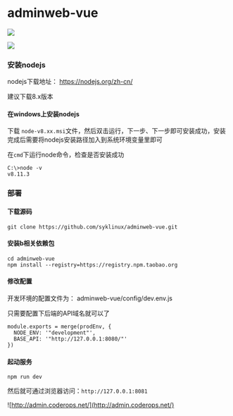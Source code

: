 # adminweb-vue

![](http://api.coderops.net/media/image/active/20180830index.png)

![](http://api.coderops.net/media/image/active/20180830login.png)


### 安装nodejs

nodejs下载地址： https://nodejs.org/zh-cn/

建议下载8.x版本

#### 在windows上安装nodejs

下载  `node-v8.xx.msi`文件，然后双击运行，下一步、下一步即可安装成功，安装完成后需要将nodejs安装路径加入到系统环境变量里即可

在`cmd`下运行node命令，检查是否安装成功

```
C:\>node -v
v8.11.3
```



### 部署

#### 下载源码

```
git clone https://github.com/syklinux/adminweb-vue.git
```



#### 安装b相关依赖包

```
cd adminweb-vue
npm install --registry=https://registry.npm.taobao.org
```

#### 修改配置

开发环境的配置文件为： adminweb-vue/config/dev.env.js

只需要配置下后端的API域名就可以了

```
module.exports = merge(prodEnv, {
  NODE_ENV: '"development"',
  BASE_API: '"http://127.0.0.1:8080/"'
})
```


#### 起动服务

```
npm run dev
```


然后就可通过浏览器访问：`http://127.0.0.1:8081`


![http://admin.coderops.net/](http://admin.coderops.net/)


